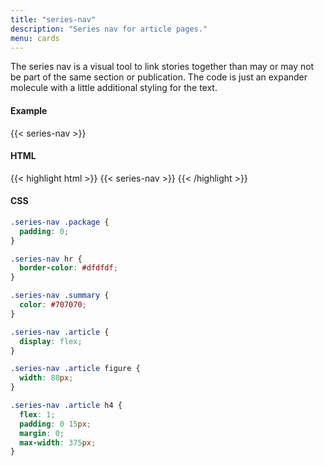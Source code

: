 ```yaml
---
title: "series-nav"
description: "Series nav for article pages."
menu: cards
---
```


The series nav is a visual tool to link stories together than may or may not be part of the same section or publication. The code is just an expander molecule with a little additional styling for the text.

#### Example
{{< series-nav >}}

#### HTML
{{< highlight html >}}
{{< series-nav >}}
{{< /highlight >}}

#### CSS
```css
.series-nav .package {
  padding: 0;
}

.series-nav hr {
  border-color: #dfdfdf;
}

.series-nav .summary {
  color: #707070;
}

.series-nav .article {
  display: flex;
}

.series-nav .article figure {
  width: 80px;
}

.series-nav .article h4 {
  flex: 1;
  padding: 0 15px;
  margin: 0;
  max-width: 375px;
}
```

